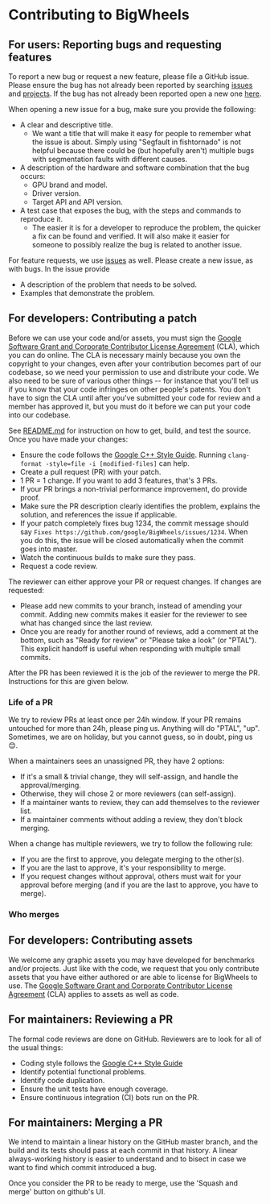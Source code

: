 # Contributing to BigWheels

## For users: Reporting bugs and requesting features

To report a new bug or request a new feature, please file a GitHub issue. Please
ensure the bug has not already been reported by searching
[issues](https://github.com/google/BigWheels/issues) and
[projects](https://github.com/google/BigWheels/projects). If the bug has
not already been reported open a new one
[here](https://github.com/google/BigWheels/issues/new).

When opening a new issue for a bug, make sure you provide the following:

*   A clear and descriptive title.
    *   We want a title that will make it easy for people to remember what the
        issue is about. Simply using "Segfault in fishtornado" is not helpful
        because there could be (but hopefully aren't) multiple bugs with
        segmentation faults with different causes.
*   A description of the hardware and software combination that the bug occurs:
    *  GPU brand and model.
    *  Driver version.
    *  Target API and API version.
*   A test case that exposes the bug, with the steps and commands to reproduce
    it.
    *   The easier it is for a developer to reproduce the problem, the quicker a
        fix can be found and verified. It will also make it easier for someone
        to possibly realize the bug is related to another issue.

For feature requests, we use
[issues](https://github.com/google/BigWheels/issues) as well. Please
create a new issue, as with bugs. In the issue provide

*   A description of the problem that needs to be solved.
*   Examples that demonstrate the problem.

## For developers: Contributing a patch

Before we can use your code and/or assets, you must sign the
[Google Software Grant and Corporate Contributor License Agreement](https://cla.developers.google.com/about/google-corporate)
(CLA), which you can do online. The CLA is necessary mainly because you own the
copyright to your changes, even after your contribution becomes part of our
codebase, so we need your permission to use and distribute your code. We also
need to be sure of various other things -- for instance that you'll tell us if
you know that your code infringes on other people's patents. You don't have to
sign the CLA until after you've submitted your code for review and a member has
approved it, but you must do it before we can put your code into our codebase.

See [README.md](https://github.com/google/BigWheels/blob/main/README.md)
for instruction on how to get, build, and test the source. Once you have made
your changes:

*   Ensure the code follows the
    [Google C++ Style Guide](https://google.github.io/styleguide/cppguide.html).
    Running `clang-format -style=file -i [modified-files]` can help.
*   Create a pull request (PR) with your patch.
*   1 PR = 1 change. If you want to add 3 features, that's 3 PRs.
*   If your PR brings a non-trivial performance improvement, do provide proof.
*   Make sure the PR description clearly identifies the problem, explains the
    solution, and references the issue if applicable.
*   If your patch completely fixes bug 1234, the commit message should say
    `Fixes https://github.com/google/BigWheels/issues/1234`. When you do
    this, the issue will be closed automatically when the commit goes into
    master.
*   Watch the continuous builds to make sure they pass.
*   Request a code review.

The reviewer can either approve your PR or request changes. If changes are
requested:

*   Please add new commits to your branch, instead of amending your commit.
    Adding new commits makes it easier for the reviewer to see what has changed
    since the last review.
*   Once you are ready for another round of reviews, add a comment at the
    bottom, such as "Ready for review" or "Please take a look" (or "PTAL"). This
    explicit handoff is useful when responding with multiple small commits.

After the PR has been reviewed it is the job of the reviewer to merge the PR.
Instructions for this are given below.

### Life of a PR

We try to review PRs at least once per 24h window.
If your PR remains untouched for more than 24h, please ping us.
Anything will do "PTAL", "up".
Sometimes, we are on holiday, but you cannot guess, so in doubt, ping us 😊.

When a maintainers sees an unassigned PR, they have 2 options:

- If it's a small & trivial change, they will self-assign, and handle
the approval/merging.
- Otherwise, they will chose 2 or more reviewers (can self-assign).
- If a maintainer wants to review, they can add themselves to the reviewer list.
- If a maintainer comments without adding a review, they don't block merging.

When a change has multiple reviewers, we try to follow the following rule:
- If you are the first to approve, you delegate merging to the other(s).
- If you are the last to approve, it's your responsibility to merge.
- If you request changes without approval, others must wait for your approval
before merging (and if you are the last to approve, you have to merge).

### Who merges

## For developers: Contributing assets

We welcome any graphic assets you may have developed for benchmarks and/or
projects. Just like with the code, we request that you only contribute assets
that you have either authored or are able to license for BigWheels to use. The
[Google Software Grant and Corporate Contributor License Agreement](https://cla.developers.google.com/about/google-corporate)
(CLA) applies to assets as well as code.

## For maintainers: Reviewing a PR

The formal code reviews are done on GitHub. Reviewers are to look for all of the
usual things:

*   Coding style follows the
    [Google C++ Style Guide](https://google.github.io/styleguide/cppguide.html)
*   Identify potential functional problems.
*   Identify code duplication.
*   Ensure the unit tests have enough coverage.
*   Ensure continuous integration (CI) bots run on the PR.

## For maintainers: Merging a PR

We intend to maintain a linear history on the GitHub master branch, and the
build and its tests should pass at each commit in that history. A linear
always-working history is easier to understand and to bisect in case we want to
find which commit introduced a bug.

Once you consider the PR to be ready to merge, use the 'Squash and merge' button
on github's UI.
